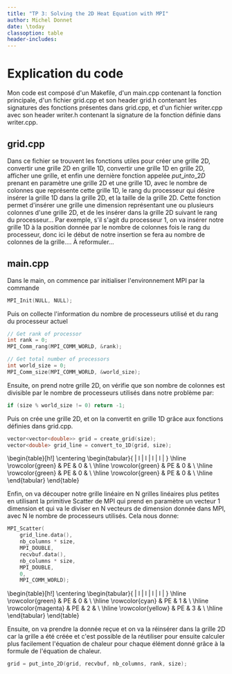 ```yaml
---
title: "TP 3: Solving the 2D Heat Equation with MPI"
author: Michel Donnet
date: \today
classoption: table
header-includes:
---
```


# Explication du code

Mon code est composé d'un Makefile, d'un main.cpp contenant la fonction principale, d'un fichier grid.cpp et son header grid.h contenant les signatures des fonctions présentes dans
grid.cpp, et d'un fichier writer.cpp avec son header writer.h contenant la signature de la fonction définie dans writer.cpp.

## grid.cpp

Dans ce fichier se trouvent les fonctions utiles pour créer une grille 2D, convertir une grille 2D en grille 1D, convertir une grille 1D en grille 2D, afficher une grille, 
et enfin une dernière fonction appelée $put\_into\_2D$ prenant en paramètre une grille 2D et une grille 1D, avec le nombre de colonnes que représente cette grille 1D, 
le rang du processeur qui désire insérer la grille 1D dans la grille 2D, et la taille de la grille 2D. Cette fonction permet d'insérer une grille une dimension représentant une
ou plusieurs colonnes d'une grille 2D, et de les insérer dans la grille 2D suivant le rang du processeur... Par exemple, s'il s'agit du processeur 1, on va insérer notre grille 1D
à la position donnée par le nombre de colonnes fois le rang du processeur, donc ici le début de notre insertion se fera au nombre de colonnes de la grille.... À reformuler...

## main.cpp

Dans le main, on commence par initialiser l'environnement MPI par la commande
```cpp
MPI_Init(NULL, NULL);
```

Puis on collecte l'information du nombre de processeurs utilisé et du rang du processeur actuel
```cpp
// Get rank of processor
int rank = 0;
MPI_Comm_rang(MPI_COMM_WORLD, &rank);

// Get total number of processors
int world_size = 0;
MPI_Comm_size(MPI_COMM_WORLD, &world_size);
```


Ensuite, on prend notre grille 2D, on vérifie que son nombre de colonnes est divisible par le nombre de processeurs utilisés dans notre problème par:
```cpp
if (size % world_size != 0) return -1;
```

Puis on crée une grille 2D, et on la convertit en grille 1D grâce aux fonctions définies dans grid.cpp.
```cpp
vector<vector<double>> grid = create_grid(size);
vector<double> grid_line = convert_to_1D(grid, size);
```

\begin{table}[h!]
\centering
\begin{tabular}{ | l | l | l | l | }
    \hline
    \rowcolor{green}
    & PE  & 0 & \\
    \hline
    \rowcolor{green}
    & PE & 0 & \\
    \hline
    \rowcolor{green}
    & PE & 0 & \\
    \hline
    \rowcolor{green}
    & PE & 0 & \\
    \hline
\end{tabular}
\end{table}



Enfin, on va découper notre grille linéaire en N grilles linéaires plus petites en utilisant la primitive Scatter de MPI qui prend en paramètre un vecteur 1 dimension et qui va le diviser en N vecteurs de dimension donnée dans MPI, avec N le nombre de processeurs utilisés. Cela nous donne:
```cpp
MPI_Scatter(
    grid_line.data(),
    nb_columns * size,
    MPI_DOUBLE,
    recvbuf.data(),
    nb_columns * size,
    MPI_DOUBLE,
    0,
    MPI_COMM_WORLD);
```

\begin{table}[h!]
\centering
\begin{tabular}{ | l | l | l | l | }
    \hline
    \rowcolor{green}
    & PE  & 0 & \\
    \hline
    \rowcolor{cyan}
    & PE & 1 & \\
    \hline
    \rowcolor{magenta}
    & PE & 2 & \\
    \hline
    \rowcolor{yellow}
    & PE & 3 & \\
    \hline
\end{tabular}
\end{table}

Ensuite, on va prendre la donnée reçue et on va la réinsérer dans la grille 2D car la grille a été créée et c'est possible de la réutiliser pour ensuite calculer plus facilement l'équation de chaleur pour chaque élément donné grâce à la formule de l'équation de chaleur.

```cpp
grid = put_into_2D(grid, recvbuf, nb_columns, rank, size);
```
